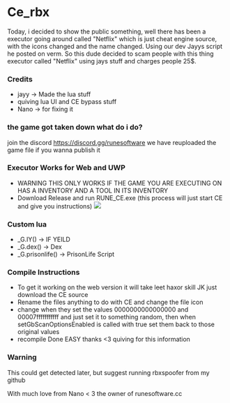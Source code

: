 # Ce_rbx
Today, i decided to show the public something, well there has been a executor going around called "Netflix" which is just cheat engine source, with the icons changed and the name changed. Using our dev Jayys script he posted on verm. So this dude decided to scam people with this thing executor called "Netflix" using jays stuff and charges people 25$.

### Credits
- jayy -> Made the lua stuff
- quiving lua UI and CE bypass stuff
- Nano -> for fixing it 


### the game got taken down what do i do?
join the discord https://discord.gg/runesoftware we have reuploaded the game file if you wanna publish it


### Executor Works for Web and UWP
- WARNING THIS ONLY WORKS IF THE GAME YOU ARE EXECUTING ON HAS A INVENTORY AND A TOOL IN ITS INVENTORY
- Download Release and run RUNE_CE.exe (this process will just start CE and give you instructions) 
  <img src="https://media.discordapp.net/attachments/1160389674880217169/1172198876875333683/image.png?ex=655f7246&is=654cfd46&hm=330f2a30c5a465bdcb374e56ca546dc2d02e75b9f9d573f527a92ffbb9d3321a&=&width=816&height=425"> </a>


### Custom lua
- _G.IY() -> IF YEILD<br> 
- _G.dex() -> Dex <br>
- _G.prisonlife() -> PrisonLife Script<br>


### Compile Instructions
- To get it working on the web version it will take leet haxor skill JK just download the CE source
- Rename the files anything to do with CE and change the file icon
- change when they set the values 0000000000000000 and 00007fffffffffff and just set it to something random, then when setGbScanOptionsEnabled is called with true set them back to those original values
- recompile Done EASY thanks <3 quiving for this information

### Warning
This could get detected later, but suggest running rbxspoofer from my github

With much love from Nano < 3 the owner of runesoftware.cc
